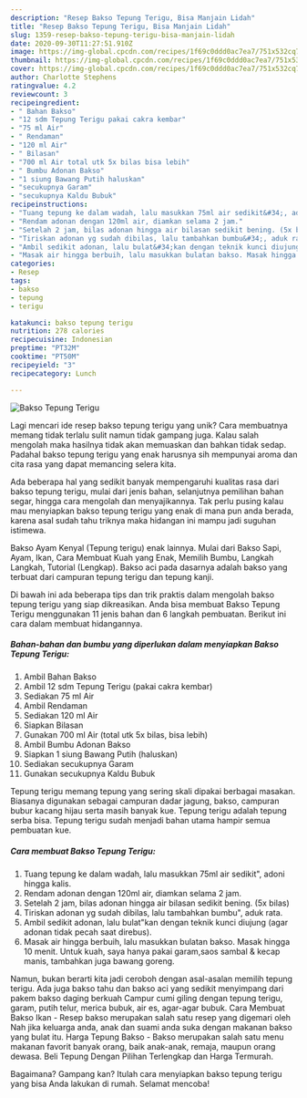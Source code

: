 ```yaml
---
description: "Resep Bakso Tepung Terigu, Bisa Manjain Lidah"
title: "Resep Bakso Tepung Terigu, Bisa Manjain Lidah"
slug: 1359-resep-bakso-tepung-terigu-bisa-manjain-lidah
date: 2020-09-30T11:27:51.910Z
image: https://img-global.cpcdn.com/recipes/1f69c0ddd0ac7ea7/751x532cq70/bakso-tepung-terigu-foto-resep-utama.jpg
thumbnail: https://img-global.cpcdn.com/recipes/1f69c0ddd0ac7ea7/751x532cq70/bakso-tepung-terigu-foto-resep-utama.jpg
cover: https://img-global.cpcdn.com/recipes/1f69c0ddd0ac7ea7/751x532cq70/bakso-tepung-terigu-foto-resep-utama.jpg
author: Charlotte Stephens
ratingvalue: 4.2
reviewcount: 3
recipeingredient:
- " Bahan Bakso"
- "12 sdm Tepung Terigu pakai cakra kembar"
- "75 ml Air"
- " Rendaman"
- "120 ml Air"
- " Bilasan"
- "700 ml Air total utk 5x bilas bisa lebih"
- " Bumbu Adonan Bakso"
- "1 siung Bawang Putih haluskan"
- "secukupnya Garam"
- "secukupnya Kaldu Bubuk"
recipeinstructions:
- "Tuang tepung ke dalam wadah, lalu masukkan 75ml air sedikit&#34;, adoni hingga kalis."
- "Rendam adonan dengan 120ml air, diamkan selama 2 jam."
- "Setelah 2 jam, bilas adonan hingga air bilasan sedikit bening. (5x bilas)"
- "Tiriskan adonan yg sudah dibilas, lalu tambahkan bumbu&#34;, aduk rata."
- "Ambil sedikit adonan, lalu bulat&#34;kan dengan teknik kunci diujung (agar adonan tidak pecah saat direbus)."
- "Masak air hingga berbuih, lalu masukkan bulatan bakso. Masak hingga 10 menit. Untuk kuah, saya hanya pakai garam,saos sambal &amp; kecap manis, tambahkan juga bawang goreng."
categories:
- Resep
tags:
- bakso
- tepung
- terigu

katakunci: bakso tepung terigu 
nutrition: 278 calories
recipecuisine: Indonesian
preptime: "PT32M"
cooktime: "PT50M"
recipeyield: "3"
recipecategory: Lunch

---
```



![Bakso Tepung Terigu](https://img-global.cpcdn.com/recipes/1f69c0ddd0ac7ea7/751x532cq70/bakso-tepung-terigu-foto-resep-utama.jpg)

Lagi mencari ide resep bakso tepung terigu yang unik? Cara membuatnya memang tidak terlalu sulit namun tidak gampang juga. Kalau salah mengolah maka hasilnya tidak akan memuaskan dan bahkan tidak sedap. Padahal bakso tepung terigu yang enak harusnya sih mempunyai aroma dan cita rasa yang dapat memancing selera kita.

Ada beberapa hal yang sedikit banyak mempengaruhi kualitas rasa dari bakso tepung terigu, mulai dari jenis bahan, selanjutnya pemilihan bahan segar, hingga cara mengolah dan menyajikannya. Tak perlu pusing kalau mau menyiapkan bakso tepung terigu yang enak di mana pun anda berada, karena asal sudah tahu triknya maka hidangan ini mampu jadi suguhan istimewa.

Bakso Ayam Kenyal (Tepung terigu) enak lainnya. Mulai dari Bakso Sapi, Ayam, Ikan, Cara Membuat Kuah yang Enak, Memilih Bumbu, Langkah Langkah, Tutorial (Lengkap). Bakso aci pada dasarnya adalah bakso yang terbuat dari campuran tepung terigu dan tepung kanji.


Di bawah ini ada beberapa tips dan trik praktis dalam mengolah bakso tepung terigu yang siap dikreasikan. Anda bisa membuat Bakso Tepung Terigu menggunakan 11 jenis bahan dan 6 langkah pembuatan. Berikut ini cara dalam membuat hidangannya.

<!--inarticleads1-->

##### Bahan-bahan dan bumbu yang diperlukan dalam menyiapkan Bakso Tepung Terigu:

1. Ambil  Bahan Bakso
1. Ambil 12 sdm Tepung Terigu (pakai cakra kembar)
1. Sediakan 75 ml Air
1. Ambil  Rendaman
1. Sediakan 120 ml Air
1. Siapkan  Bilasan
1. Gunakan 700 ml Air (total utk 5x bilas, bisa lebih)
1. Ambil  Bumbu Adonan Bakso
1. Siapkan 1 siung Bawang Putih (haluskan)
1. Sediakan secukupnya Garam
1. Gunakan secukupnya Kaldu Bubuk


Tepung terigu memang tepung yang sering skali dipakai berbagai masakan. Biasanya digunakan sebagai campuran dadar jagung, bakso, campuran bubur kacang hijau serta masih banyak kue. Tepung terigu adalah tepung serba bisa. Tepung terigu sudah menjadi bahan utama hampir semua pembuatan kue. 

<!--inarticleads2-->

##### Cara membuat Bakso Tepung Terigu:

1. Tuang tepung ke dalam wadah, lalu masukkan 75ml air sedikit&#34;, adoni hingga kalis.
1. Rendam adonan dengan 120ml air, diamkan selama 2 jam.
1. Setelah 2 jam, bilas adonan hingga air bilasan sedikit bening. (5x bilas)
1. Tiriskan adonan yg sudah dibilas, lalu tambahkan bumbu&#34;, aduk rata.
1. Ambil sedikit adonan, lalu bulat&#34;kan dengan teknik kunci diujung (agar adonan tidak pecah saat direbus).
1. Masak air hingga berbuih, lalu masukkan bulatan bakso. Masak hingga 10 menit. Untuk kuah, saya hanya pakai garam,saos sambal &amp; kecap manis, tambahkan juga bawang goreng.


Namun, bukan berarti kita jadi ceroboh dengan asal-asalan memilih tepung terigu. Ada juga bakso tahu dan bakso aci yang sedikit menyimpang dari pakem bakso daging berkuah Campur cumi giling dengan tepung terigu, garam, putih telur, merica bubuk, air es, agar-agar bubuk. Cara Membuat Bakso Ikan - Resep bakso merupakan salah satu resep yang digemari oleh Nah jika keluarga anda, anak dan suami anda suka dengan makanan bakso yang bulat itu. Harga Tepung Bakso - Bakso merupakan salah satu menu makanan favorit banyak orang, baik anak-anak, remaja, maupun orang dewasa. Beli Tepung Dengan Pilihan Terlengkap dan Harga Termurah. 

Bagaimana? Gampang kan? Itulah cara menyiapkan bakso tepung terigu yang bisa Anda lakukan di rumah. Selamat mencoba!
